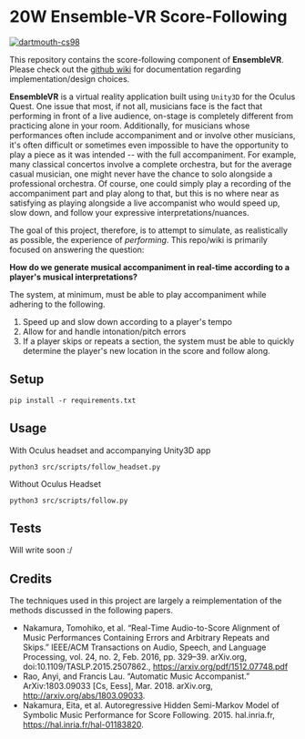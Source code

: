 # 20W Ensemble-VR Score-Following

[![dartmouth-cs98](https://circleci.com/gh/dartmouth-cs98/20w-ensemble-vr-score-following.svg?style=svg)](https://app.circleci.com/pipelines/github/dartmouth-cs98/20w-ensemble-vr-score-following)

This repository contains the score-following component of **EnsembleVR**. Please check out the [github wiki](https://github.com/dartmouth-cs98/20w-ensemble-vr-score-following/wiki) for documentation regarding implementation/design choices.

**EnsembleVR** is a virtual reality application built using `Unity3D` for the Oculus Quest. One issue that most, if not all, musicians face is the fact that performing in front of a live audience, on-stage is completely different from practicing alone in your room. Additionally, for musicians whose performances often include accompaniment and or involve other musicians, it's often difficult or sometimes even impossible to have the opportunity to play a piece as it was intended -- with the full accompaniment. For example, many classical concertos involve a complete orchestra, but for the average casual musician, one might never have the chance to solo alongside a professional orchestra. Of course, one could simply play a recording of the accompaniment part and play along to that, but this is no where near as satisfying as playing alongside a live accompanist who would speed up, slow down, and follow your expressive interpretations/nuances.

The goal of this project, therefore, is to attempt to simulate, as realistically as possible, the experience of _performing_. This repo/wiki is primarily focused on answering the question:

**How do we generate musical accompaniment in real-time according to a player's musical interpretations?**

The system, at minimum, must be able to play accompaniment while adhering to the following.
1. Speed up and slow down according to a player's tempo
2. Allow for and handle intonation/pitch errors 
3. If a player skips or repeats a section, the system must be able to quickly determine the player's new location in the score and follow along.

## Setup

```
pip install -r requirements.txt
```

## Usage

With Oculus headset and accompanying Unity3D app
```
python3 src/scripts/follow_headset.py
```

Without Oculus Headset
```
python3 src/scripts/follow.py
```

## Tests

Will write soon :/

## Credits

The techniques used in this project are largely a reimplementation of the methods discussed in the following papers.

* Nakamura, Tomohiko, et al. “Real-Time Audio-to-Score Alignment of Music Performances Containing Errors and Arbitrary Repeats and Skips.” IEEE/ACM Transactions on Audio, Speech, and Language Processing, vol. 24, no. 2, Feb. 2016, pp. 329–39. arXiv.org, doi:10.1109/TASLP.2015.2507862., https://arxiv.org/pdf/1512.07748.pdf
* Rao, Anyi, and Francis Lau. “Automatic Music Accompanist.” ArXiv:1803.09033 [Cs, Eess], Mar. 2018. arXiv.org, http://arxiv.org/abs/1803.09033.
* Nakamura, Eita, et al. Autoregressive Hidden Semi-Markov Model of Symbolic Music Performance for Score Following. 2015. hal.inria.fr, https://hal.inria.fr/hal-01183820.
